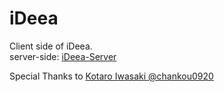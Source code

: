 # iDeea
Client side of iDeea.  
server-side: [iDeea-Server](https://github.com/gentom/iDeea-Server)   

Special Thanks to [Kotaro Iwasaki @chankou0920](https://github.com/chankou0920) 